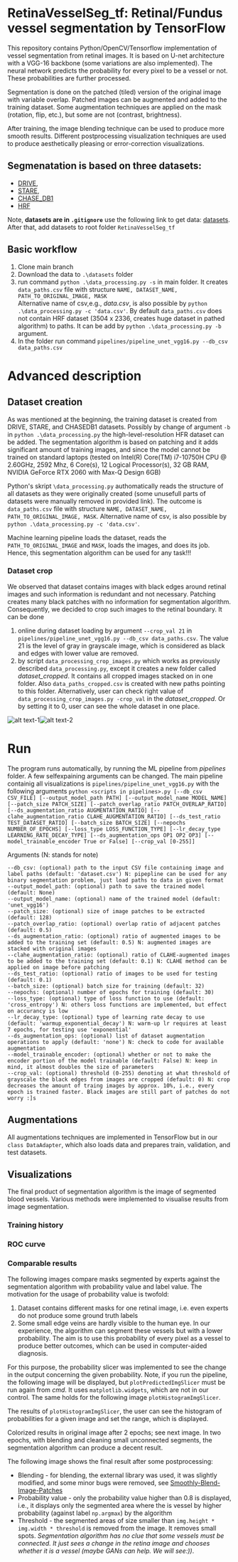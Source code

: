 


# RetinaVesselSeg_tf: Retinal/Fundus vessel segmentation by TensorFlow

This repository contains Python/OpenCV/Tensorflow implementation of vessel segmentation from retinal images. It is based on U-net architecture with a VGG-16 backbone (some variations are also implemented). The neural network predicts the probability for every pixel to be a vessel or not. These probabilities are further processed.

Segmentation is done on the patched (tiled) version of the original image with variable overlap. Patched images can be augmented and added to the training dataset. Some augmentation techniques are applied on the mask (rotation, flip, etc.), but some are not (contrast, brightness). 

After training, the image blending technique can be used to produce more smooth results. Different postprocessing visualization techniques are used to produce aesthetically pleasing or error-correction visualizations.

## Segmenatation is based on three datasets:

- [DRIVE](http://www.isi.uu.nl/Research/Databases/DRIVE/),
- [STARE](http://www.ces.clemson.edu/ahoover/stare/),
- [CHASE_DB1](https://blogs.kingston.ac.uk/retinal/chasedb1/) 
- [HRF](https://www5.cs.fau.de/research/data/fundus-images/) 
 
Note, **datasets are in `.gitignore`** use the following link to get data: [datasets](https://www.dropbox.com/sh/ck5pqz8c11whthn/AADeiK1aDIGdN9SPGr0o0msha?dl=0).
After that, add datasets to root folder `RetinaVesselSeg_tf`

## Basic workflow
1. Clone main branch
2. Download the data to `.\datasets` folder
3. run command  `python .\data_processing.py -s` in main folder. It creates `data_paths.csv` file with structure `NAME, DATASET_NAME, PATH_TO_ORIGINAL_IMAGE, MASK`  
Alternative name of csv,e.g., *data.csv*, is also possible by  `python .\data_processing.py -c 'data.csv'`.
By default `data_paths.csv` does not contain HRF dataset (3504 x 2336, creates huge dataset in pathed algorithm) to paths. It can be add by `python .\data_processing.py -b` argument.
4. In the folder run command `pipelines/pipeline_unet_vgg16.py --db_csv data_paths.csv`

# Advanced description
## Dataset creation
As was mentioned at the beginning, the training dataset is created from  DRIVE, STARE, and CHASEDB1 datasets. Possibly by change of argument `-b` in `python .\data_processing.py` the high-level-resolution HFR dataset can be added. The segmentation algorithm is based on patching and it adds significant amount of training images, and since the model cannot be trained on standard laptops (tested on Intel(R) Core(TM) i7-10750H CPU @ 2.60GHz, 2592 Mhz, 6 Core(s), 12 Logical Processor(s), 32 GB RAM, NVIDIA GeForce RTX 2060 with Max-Q Design 6GB)

Python's skript `\data_processing.py` authomatically reads the structure of all datasets as they were originally created (some unusefull parts of datasets were manually removed in provided link). The outcome is `data_paths.csv` file with structure `NAME, DATASET_NAME, PATH_TO_ORIGINAL_IMAGE, MASK`. Alternative name of csv, is also possible by  `python .\data_processing.py -c 'data.csv'`.

Machine learning pipeline loads the dataset, reads the `PATH_TO_ORIGINAL_IMAGE` and `MASK`, loads the images, and does its job. Hence, this segmentation algorithm can be used for any task!!!

### Dataset crop
We observed that dataset contains images with black edges around retinal images and such information is redundant and not necessary. Patching creates many black patches with no information for segmentation algorithm. Consequently, we decided to crop such images to the retinal boundary. It can be done 
1. online during dataset loading by argument `--crop_val 21` in `pipelines/pipeline_unet_vgg16.py --db_csv data_paths.csv`. The value 21 is the level of gray in grayscale image, which is considered as black and edges with lower value are removed.
2. by script `data_processing_crop_images.py` which works as previously described `data_processing.py`, except it creates a new folder called *dataset_cropped*. It contains all cropped images stacked on in one folder. Also `data_paths_cropped.csv` is created with new paths pointing to this folder. Alternatively, user can check right value of ` data_processing_crop_images.py -crop_val` in the *dataset_cropped*. Or by setting it to 0, user can see the whole dataset in one place.

![alt text-1](https://github.com/MartinHasal/RetinaVesselSeg_tf/blob/main/readme_img/cropped.png?raw=true)![alt text-2](https://github.com/MartinHasal/RetinaVesselSeg_tf/blob/main/readme_img/cropped_80.png?raw=true)


# Run

The program runs automatically, by running the ML pipeline from *pipelines* folder. A few selfexpaining arguments can be changed. The main pipeline containig all visualizations is 
`pipelines/pipeline_unet_vgg16.py` 
with the following arguments
`python <scripts in pipelines>.py [--db_csv CSV_FILE] [--output_model_path PATH] [--output_model_name MODEL_NAME] [--patch_size PATCH_SIZE] [--patch_overlap_ratio PATCH_OVERLAP_RATIO] [--ds_augmentation_ratio AUGMENTATION_RATIO] [--clahe_augmentation_ratio CLAHE_AUGMENTATION_RATIO] [--ds_test_ratio TEST_DATASET_RATIO] [--batch_size BATCH_SIZE] [--nepochs NUMBER_OF_EPOCHS] [--loss_type LOSS_FUNCTION_TYPE] [--lr_decay_type LEARNING_RATE_DECAY_TYPE] [--ds_augmentation_ops OP1 OP2 OP3] [--model_trainable_encoder True or False] [--crop_val [0-255]]`

Arguments (N: stands for note)

    --db_csv: (optional) path to the input CSV file containing image and label paths (default: 'dataset.csv') N: pipepline can be used for any binary segmentation problem, just load paths to data in given format
    --output_model_path: (optional) path to save the trained model (default: None)
    --output_model_name: (optional) name of the trained model (default: 'unet_vgg16')
    --patch_size: (optional) size of image patches to be extracted (default: 128)
    --patch_overlap_ratio: (optional) overlap ratio of adjacent patches (default: 0.5)
    --ds_augmentation_ratio: (optional) ratio of augmented images to be added to the training set (default: 0.5) N: augmented images are stacked with original images
    --clahe_augmentation_ratio: (optional) ratio of CLAHE-augmented images to be added to the training set (default: 0.1) N: CLAHE method can be applied on image before patching
    --ds_test_ratio: (optional) ratio of images to be used for testing (default: 0.1)
    --batch_size: (optional) batch size for training (default: 32)
    --nepochs: (optional) number of epochs for training (default: 30)
    --loss_type: (optional) type of loss function to use (default: 'cross_entropy') N: others loss functions are implemented, but effect on accurancy is low
    --lr_decay_type: (optional) type of learning rate decay to use (default: 'warmup_exponential_decay') N: warm-up lr requires at least 7 epochs, for testing use 'exponential'
    --ds_augmentation_ops: (optional) list of dataset augmentation operations to apply (default: 'none') N: check to code for available augmentation
    --model_trainable_encoder: (optional) whether or not to make the encoder portion of the model trainable (default: False) N: keep in mind, it almost doubles the size of parameters
    --crop_val: (optional) threshold (0-255) denoting at what threshold of grayscale the black edges from images are cropped (default: 0) N: crop decreases the amount of traing images by approx. 10%, i.e., every epoch is trained faster. Black images are still part of patches do not worry :]s
    
## Augmentations
All augmentations techniques are implemented in TensorFlow but in our `class DataAdapter`, which also loads data and prepares train, validation, and test datasets.

## Visualizations

The final product of segmentation algorithm is the image of segmented blood vessels. Various methods were implemented to visualise results from image segmentation.


### Training history

### ROC curve

### Comparable results
The following images compare masks segmented by experts against the segmentation algorithm with probability value and label value. The motivation for the usage of probability value is twofold:
1. Dataset contains different masks for one retinal image, i.e. even experts do not produce some ground truth labels
2. Some small edge veins are hardly visible to the human eye. In our experience, the algorithm can segment these vessels but with a lower probability. The aim is to use this probability of every pixel as a vessel to produce better outcomes, which can be used in computer-aided diagnosis.

For this purpose, the probability slicer was implemented to see the change in the output concerning the given probability. Note, if you run the pipeline, the following image will be displayed, but `plotPredictedImgSlicer` must be run again from *cmd*. It uses `matplotlib.widgets`, which are not in our control. The same holds for the following image `plotHistogramImgSlicer`.



The results of `plotHistogramImgSlicer`, the user can see the histogram of probabilities for a given image and set the range, which is displayed.

Colorized results in original image after 2 epochs; see next image. In two epochs, with blending and cleaning small unconnected segments, the segmentation algorithm can produce a decent result.

The following image shows the final result after some postprocessing:
- Blending - for blending, the external library  was used, it was slightly modified, and some minor bugs were removed, see  [Smoothly-Blend-Image-Patches](https://github.com/Vooban/Smoothly-Blend-Image-Patches)
- Probability value - only the probability value higher than 0.8 is displayed, i.e., it displays only the segmented area where the is vessel by higher probability (against label `np.argmax`) by the algorithm
- Threshold - the segmented areas of size smaller than `img.height * img.width * threshold` is removed from the image. It removes small spots. *Segmentation algorithm has no clue that some vessels must be connected. It just sees a change in the retina image and chooses whether it is a vessel (maybe GANs can help. We will see:))*.






                  

